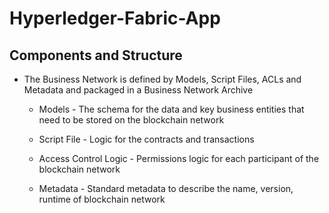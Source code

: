 # Hyperledger-Fabric-App

## Components and Structure

* The Business Network is defined by Models, Script Files, ACLs and Metadata and packaged in a Business Network Archive

    * Models - The schema for the data and key business entities that need to be stored on the blockchain network

    * Script File - Logic for the contracts and transactions

    * Access Control Logic - Permissions logic for each participant of the blockchain network

    * Metadata - Standard metadata to describe the name, version, runtime of blockchain network
